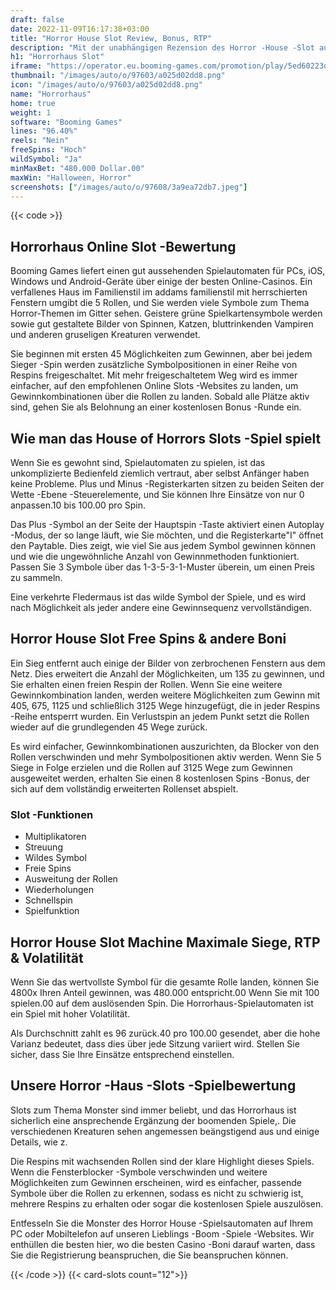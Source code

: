 ```yaml
---
draft: false
date: 2022-11-09T16:17:38+03:00
title: "Horror House Slot Review, Bonus, RTP"
description: "Mit der unabhängigen Rezension des Horror -House -Slot aus boomenden Spielen können Sie kostenlos oder echtes Geld spielen und hier einen Bonus erhalten!"
h1: "Horrorhaus Slot"
iframe: "https://operator.eu.booming-games.com/promotion/play/5ed60223d04d62001db4906e/desktop/demo-links/en"
thumbnail: "/images/auto/o/97603/a025d02dd8.png"
icon: "/images/auto/o/97603/a025d02dd8.png"
name: "Horrorhaus"
home: true
weight: 1
software: "Booming Games"
lines: "96.40%"
reels: "Nein"
freeSpins: "Hoch"
wildSymbol: "Ja"
minMaxBet: "480.000 Dollar.00"
maxWin: "Halloween, Horror"
screenshots: ["/images/auto/o/97608/3a9ea72db7.jpeg"]
---
```


{{< code >}}<h2>Horrorhaus Online Slot -Bewertung</h2><p>Booming Games liefert einen gut aussehenden Spielautomaten für PCs, iOS, Windows und Android-Geräte über einige der besten Online-Casinos. Ein verfallenes Haus im Familienstil im addams familienstil mit herrschierten Fenstern umgibt die 5 Rollen, und Sie werden viele Symbole zum Thema Horror-Themen im Gitter sehen. Geistere grüne Spielkartensymbole werden sowie gut gestaltete Bilder von Spinnen, Katzen, bluttrinkenden Vampiren und anderen gruseligen Kreaturen verwendet.</p><p>Sie beginnen mit ersten 45 Möglichkeiten zum Gewinnen, aber bei jedem Sieger -Spin werden zusätzliche Symbolpositionen in einer Reihe von Respins freigeschaltet. Mit mehr freigeschaltetem Weg wird es immer einfacher, auf den empfohlenen Online Slots -Websites zu landen, um Gewinnkombinationen über die Rollen zu landen. Sobald alle Plätze aktiv sind, gehen Sie als Belohnung an einer kostenlosen Bonus -Runde ein.</p><h2>Wie man das House of Horrors Slots -Spiel spielt</h2><p>Wenn Sie es gewohnt sind, Spielautomaten zu spielen, ist das unkomplizierte Bedienfeld ziemlich vertraut, aber selbst Anfänger haben keine Probleme. Plus und Minus -Registerkarten sitzen zu beiden Seiten der Wette -Ebene -Steuerelemente, und Sie können Ihre Einsätze von nur 0 anpassen.10 bis 100.00 pro Spin.</p><p>Das Plus -Symbol an der Seite der Hauptspin -Taste aktiviert einen Autoplay -Modus, der so lange läuft, wie Sie möchten, und die Registerkarte"I" öffnet den Paytable. Dies zeigt, wie viel Sie aus jedem Symbol gewinnen können und wie die ungewöhnliche Anzahl von Gewinnmethoden funktioniert. Passen Sie 3 Symbole über das 1-3-5-3-1-Muster überein, um einen Preis zu sammeln.</p><p>Eine verkehrte Fledermaus ist das wilde Symbol der Spiele, und es wird nach Möglichkeit als jeder andere eine Gewinnsequenz vervollständigen.</p><h2>Horror House Slot Free Spins & andere Boni</h2><p>Ein Sieg entfernt auch einige der Bilder von zerbrochenen Fenstern aus dem Netz. Dies erweitert die Anzahl der Möglichkeiten, um 135 zu gewinnen, und Sie erhalten einen freien Respin der Rollen. Wenn Sie eine weitere Gewinnkombination landen, werden weitere Möglichkeiten zum Gewinn mit 405, 675, 1125 und schließlich 3125 Wege hinzugefügt, die in jeder Respins -Reihe entsperrt wurden. Ein Verlustspin an jedem Punkt setzt die Rollen wieder auf die grundlegenden 45 Wege zurück.</p><p>Es wird einfacher, Gewinnkombinationen auszurichten, da Blocker von den Rollen verschwinden und mehr Symbolpositionen aktiv werden. Wenn Sie 5 Siege in Folge erzielen und die Rollen auf 3125 Wege zum Gewinnen ausgeweitet werden, erhalten Sie einen 8 kostenlosen Spins -Bonus, der sich auf dem vollständig erweiterten Rollenset abspielt.</p><h3>
Slot -Funktionen</h3><ul>
<li></span>
Multiplikatoren</li>
<li></span>
Streuung</li>
<li></span>
Wildes Symbol</li>
<li></span>
Freie Spins</li>
<li></span>
Ausweitung der Rollen</li>
<li></span>
Wiederholungen</li>
<li></span>
Schnellspin</li>
<li></span>
Spielfunktion</li></ul><h2>Horror House Slot Machine Maximale Siege, RTP & Volatilität</h2><p>Wenn Sie das wertvollste Symbol für die gesamte Rolle landen, können Sie 4800x Ihren Anteil gewinnen, was 480.000 entspricht.00 Wenn Sie mit 100 spielen.00 auf dem auslösenden Spin. Die Horrorhaus-Spielautomaten ist ein Spiel mit hoher Volatilität.</p><p>Als Durchschnitt zahlt es 96 zurück.40 pro 100.00 gesendet, aber die hohe Varianz bedeutet, dass dies über jede Sitzung variiert wird. Stellen Sie sicher, dass Sie Ihre Einsätze entsprechend einstellen.</p><h2>Unsere Horror -Haus -Slots -Spielbewertung</h2><p>Slots zum Thema Monster sind immer beliebt, und das Horrorhaus ist sicherlich eine ansprechende Ergänzung der boomenden Spiele,. Die verschiedenen Kreaturen sehen angemessen beängstigend aus und einige Details, wie z.</p><p>Die Respins mit wachsenden Rollen sind der klare Highlight dieses Spiels. Wenn die Fensterblocker -Symbole verschwinden und weitere Möglichkeiten zum Gewinnen erscheinen, wird es einfacher, passende Symbole über die Rollen zu erkennen, sodass es nicht zu schwierig ist, mehrere Respins zu erhalten oder sogar die kostenlosen Spiele auszulösen.</p><p>Entfesseln Sie die Monster des Horror House -Spielsautomaten auf Ihrem PC oder Mobiltelefon auf unseren Lieblings -Boom -Spiele -Websites. Wir enthüllen die besten hier, wo die besten Casino -Boni darauf warten, dass Sie die Registrierung beanspruchen, die Sie beanspruchen können.</p>{{< /code >}}
{{< card-slots count="12">}}
